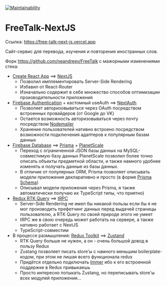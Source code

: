 [![Maintainability](https://api.codeclimate.com/v1/badges/ec1ee30122a180787e19/maintainability)](https://codeclimate.com/github/neandreev/FreeTalk-NextJS/maintainability)
# FreeTalk-NextJS

Ссылка: https://free-talk-next-js.vercel.app

Сайт-сервис для перевода, изучения и повторения иностранных слов.

Форк https://github.com/neandreev/FreeTalk с мажорными изменениями стека:

-	[Create React App](https://create-react-app.dev) ==> [NextJS](https://nextjs.org)
	- Позволил имплементировать Server-Side Rendering
	- Избавил от React-Router
	- Изначально содержит в себе множество способов оптимизации производительности приложения
- [Firebase Authentication](https://firebase.google.com/docs/auth) + кастомный useAuth ==> [NextAuth](https://next-auth.js.org)
	- Позволяет авторизовываться через OAuth посредством встроенных провайдеров (от Google до VK)
	- Остается возможность авторизовываться через почту посредством [Nodemailer](https://nodemailer.com/about/)
	- Хранение пользователей нативно встроено посредством возможности подключения адаптеров к популярным базам данных
- [Firebase Database](https://firebase.google.com/docs/database) ==> [Prisma](https://www.prisma.io) + [PlanetScale](https://planetscale.com)
	- Переход с ограниченной JSON базы данных на MySQL-совместимую базу данных PlanetScale позволил более точно описать объекты предметной области, и также намного удобнее изменять и получать данные из базы данных.
	- В отличие от популярных ORM, Prisma позволяет описывать модели приложения декларативно и просто (в форме [Prisma Schema](https://www.prisma.io/docs/concepts/components/prisma-schema))
	- Описывал модели приложения через Prisma, я также автоматически получаю их TypeScript типы, что приятно)
- [Redux RTK Query](https://redux-toolkit.js.org/rtk-query/overview) ==> [tRPC](https://trpc.io)
	- Server-Side Rendering не имел бы никакой пользы если бы я не мог производить префетчинг данных перед выдачей страницы пользователю, а RTK Query по своей природе этого не умеет
	- tRPC же в свою очередь может работать на сервере, а также нативно работает с NextJS
	- TypeScript-совместим
-	В процессе размышления: [Redux Toolkit](https://redux-toolkit.js.org) ==> [Zustand](https://github.com/pmndrs/zustand)
	-	RTK Query больше не нужен, а он - очень большой довод в пользу Redux
	- Zustang позволяет писать store'ы с намного меньшим boilerplate-кодом, при этом не лишая всего функционала redux
	- Придётся отдельно подключать [Immer](https://github.com/immerjs/immer) ибо к его встроенной поддержке в Redux привыкаешь
	- Просто интересно потыкать Zustang, но переписывать store'ы всех модулей приложения...
